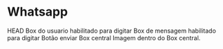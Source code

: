 # Whatsapp
HEAD
Box do usuario habilitado para digitar
Box de mensagem habilitado para digitar
Botão enviar
Box central
Imagem dentro do Box central.


